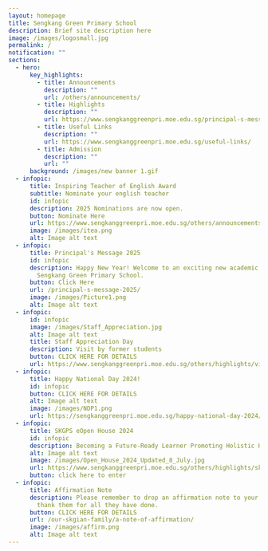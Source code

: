 ```yaml
---
layout: homepage
title: Sengkang Green Primary School
description: Brief site description here
image: /images/logosmall.jpg
permalink: /
notification: ""
sections:
  - hero:
      key_highlights:
        - title: Announcements
          description: ""
          url: /others/announcements/
        - title: Highlights
          description: ""
          url: https://www.sengkanggreenpri.moe.edu.sg/principal-s-message-2025/
        - title: Useful Links
          description: ""
          url: https://www.sengkanggreenpri.moe.edu.sg/useful-links/
        - title: Admission
          description: ""
          url: ""
      background: /images/new banner 1.gif
  - infopic:
      title: Inspiring Teacher of English Award
      subtitle: Nominate your english teacher
      id: infopic
      description: 2025 Nominations are now open.
      button: Nominate Here
      url: https://www.sengkanggreenpri.moe.edu.sg/others/announcements/open-for-nominations-inspiring-teacher-of-english-award-2025/
      image: /images/itea.png
      alt: Image alt text
  - infopic:
      title: Principal's Message 2025
      id: infopic
      description: Happy New Year! Welcome to an exciting new academic year at
        Sengkang Green Primary School.
      button: Click Here
      url: /principal-s-message-2025/
      image: /images/Picture1.png
      alt: Image alt text
  - infopic:
      id: infopic
      image: /images/Staff_Appreciation.jpg
      alt: Image alt text
      title: Staff Appreciation Day
      description: Visit by former students
      button: CLICK HERE FOR DETAILS
      url: https://www.sengkanggreenpri.moe.edu.sg/others/highlights/visitbyformerstudents2024/
  - infopic:
      title: Happy National Day 2024!
      id: infopic
      button: CLICK HERE FOR DETAILS
      alt: Image alt text
      image: /images/NDP1.png
      url: https://sengkanggreenpri.moe.edu.sg/happy-national-day-2024/
  - infopic:
      title: SKGPS eOpen House 2024
      id: infopic
      description: Becoming a Future-Ready Learner Promoting Holistic Health
      alt: Image alt text
      image: /images/Open_House_2024_Updated_8_July.jpg
      url: https://www.sengkanggreenpri.moe.edu.sg/others/highlights/skgps-virtual-open-house-2024/
      button: click here to enter
  - infopic:
      title: Affirmation Note
      description: Please remember to drop an affirmation note to your teachers to
        thank them for all they have done.
      button: CLICK HERE FOR DETAILS
      url: /our-skgian-family/a-note-of-affirmation/
      image: /images/affirm.png
      alt: Image alt text
---
```


